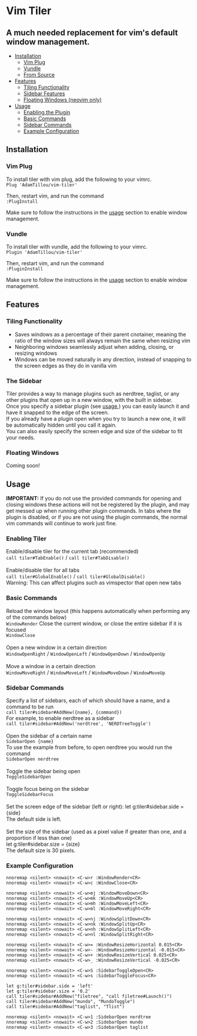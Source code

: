 # Vim Tiler
## A much needed replacement for vim's default window management.

* [Installation](#installation)
	* [Vim Plug](#vim-plug)
	* [Vundle](#vundle)
	* [From Source](#from-source)
* [Features](#features)
	* [Tiling Functionality](#tiling-functionality)
	* [Sidebar Features](#sidebar-features)
	* [Floating Windows (neovim only)](#floating-windows)
* [Usage](#usage)
	* [Enabling the Plugin](#enabling-tiler)
	* [Basic Commands](#basic-commands)
	* [Sidebar Commands](#sidebar-commands)
	* [Example Configuration](#example-configuration)

## Installation
### Vim Plug
To install tiler with vim plug, add the following to your vimrc.\
`Plug 'AdamTillou/vim-tiler'`

Then, restart vim, and run the command\
`:PlugInstall`

Make sure to follow the instructions in the [usage](#usage) section to enable window management.

### Vundle
To install tiler with vundle, add the following to your vimrc.\
`Plugin 'AdamTillou/vim-tiler'`

Then, restart vim, and run the command\
`:PluginInstall`

Make sure to follow the instructions in the [usage](#usage) section to enable window management.

## Features
### Tiling Functionality
* Saves windows as a percentage of their parent cnotainer, meaning the ratio of the window sizes will always remain the same when resizing vim
* Neighboring windows seamlessly adjust when adding, closing, or resizing windows
* Windows can be moved naturally in any direction, instead of snapping to the screen edges as they do in vanilla vim
### The Sidebar
Tiler provides a way to manage plugins such as nerdtree, taglist, or any other plugins that open up in a new window, with the built in sidebar.\
Once you specify a sidebar plugin (see [usage](#sidebar-commands),) you can easily launch it and have it snapped to the edge of the screen.\
If you already have a plugin open when you try to launch a new one, it will be automatically hidden until you call it again.\
You can also easily specify the screen edge and size of the sidebar to fit your needs.
### Floating Windows
Coming soon!
## Usage
**IMPORTANT:** If you do not use the provided commands for opening and closing windows these actions will not be registered by the plugin, and may get messed up when running other plugin commands. In tabs where the plugin is disabled, or if you are not using the plugin commands, the normal vim commands will continue to work just fine.
### Enabling Tiler
Enable/disable tiler for the current tab (recommended)\
`call tiler#TabEnable()` / `call tiler#TabDisable()`\
\
Enable/disable tiler for all tabs\
`call tiler#GlobalEnable()` / `call tiler#GlobalDisable()`\
Warning: This can affect plugins such as vimspector that open new tabs
### Basic Commands
Reload the window layout (this happens automatically when performing any of the commands below)\
`WindowRender`
Close the current window, or close the entire sidebar if it is focused\
`WindowClose`\
\
Open a new window in a certain direction\
`WindowOpenRight` / `WindowOpenLeft` / `WindowOpenDown` / `WindowOpenUp`\
\
Move a window in a certain direction\
`WindowMoveRight` / `WindowMoveLeft` / `WindowMoveDown` / `WindowMoveUp`
### Sidebar Commands
Specify a list of sidebars, each of which should have a name, and a command to be run\
`call tiler#sidebar#AddNew({name}, {command})`\
For example, to enable nerdtree as a sidebar\
`call tiler#sidebar#AddNew('nerdtree', 'NERDTreeToggle')`\
\
Open the sidebar of a certain name\
`SidebarOpen {name}`\
To use the example from before, to open nerdtree you would run the command\
`SidebarOpen nerdtree`\
\
Toggle the sidebar being open\
`ToggleSidebarOpen`\
\
Toggle focus being on the sidebar\
`ToggleSidebarFocus`\
\
Set the screen edge of the sidebar (left or right):
let g:tiler#sidebar.side =  {side}\
The default side is left.\
\
Set the size of the sidebar (used as a pixel value if greater than one, and a proportion if less than one)\
let g:tiler#sidebar.size = {size}\
The default size is 30 pixels.
### Example Configuration
`nnoremap <silent> <nowait> <C-w>r :WindowRender<CR>`\
`nnoremap <silent> <nowait> <C-w>c :WindowClose<CR>`

`nnoremap <silent> <nowait> <C-w>mj :WindowMoveDown<CR>`\
`nnoremap <silent> <nowait> <C-w>mk :WindowMoveUp<CR>`\
`nnoremap <silent> <nowait> <C-w>mh :WindowMoveLeft<CR>`\
`nnoremap <silent> <nowait> <C-w>ml :WindowMoveRight<CR>`

`nnoremap <silent> <nowait> <C-w>nj :WindowSplitDown<CR>`\
`nnoremap <silent> <nowait> <C-w>nk :WindowSplitUp<CR>`\
`nnoremap <silent> <nowait> <C-w>nh :WindowSplitLeft<CR>`\
`nnoremap <silent> <nowait> <C-w>nl :WindowSplitRight<CR>`

`nnoremap <silent> <nowait> <C-w>= :WindowResizeHorizontal 0.015<CR>`\
`nnoremap <silent> <nowait> <C-w>- :WindowResizeHorizontal -0.015<CR>`\
`nnoremap <silent> <nowait> <C-w>+ :WindowResizeVertical 0.025<CR>`\
`nnoremap <silent> <nowait> <C-w>_ :WindowResizeVertical -0.025<CR>`

`nnoremap <silent> <nowait> <C-w>S :SidebarToggleOpen<CR>`\
`nnoremap <silent> <nowait> <C-w>s :SidebarToggleFocus<CR>`

`let g:tiler#sidebar.side = 'left'`\
`let g:tiler#sidebar.size = '0.2'`\
`call tiler#sidebar#AddNew("filetree", "call filetree#Launch()")`\
`call tiler#sidebar#AddNew("mundo", "MundoToggle")`\
`call tiler#sidebar#AddNew("taglist", "Tlist")`

`nnoremap <silent> <nowait> <C-w>1 :SidebarOpen nerdtree`\
`nnoremap <silent> <nowait> <C-w>2 :SidebarOpen mundo`\
`nnoremap <silent> <nowait> <C-w>3 :SidebarOpen taglist`
